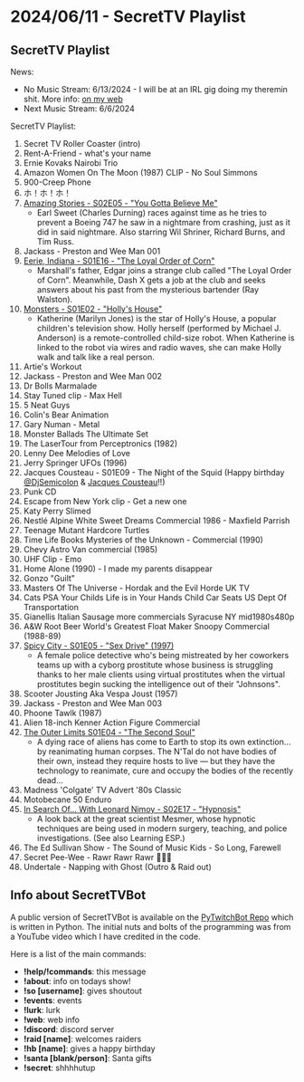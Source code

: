 # 2024/06/11 - SecretTV Playlist

## SecretTV Playlist

News: 
- No Music Stream: 6/13/2024 - I will be at an IRL gig doing my theremin shit.  More info: [on my web](https://andrewway.net)
- Next Music Stream: 6/6/2024

SecretTV Playlist:
1. Secret TV Roller Coaster (intro)
2. Rent-A-Friend - what's your name
3. Ernie Kovaks Nairobi Trio
3. Amazon Women On The Moon (1987) CLIP - No Soul Simmons
4. 900-Creep Phone
5. ホ！ホ！ホ！
6. [Amazing Stories - S02E05 - "You Gotta Believe Me"](https://en.wikipedia.org/wiki/Amazing_Stories_(1985_TV_series)#Season_2_(1986%E2%80%9387))
   - Earl Sweet (Charles Durning) races against time as he tries to prevent a Boeing 747 he saw in a nightmare from crashing, just as it did in said nightmare.  Also starring Wil Shriner, Richard Burns, and Tim Russ.
7. Jackass - Preston and Wee Man 001
8. [Eerie, Indiana - S01E16 - "The Loyal Order of Corn"](https://en.wikipedia.org/wiki/Eerie%2C_Indiana#Episodes)
   - Marshall's father, Edgar joins a strange club called "The Loyal Order of Corn". Meanwhile, Dash X gets a job at the club and seeks answers about his past from the mysterious bartender (Ray Walston).
9. [Monsters - S01E02 - "Holly's House"](https://en.wikipedia.org/wiki/List_of_Monsters_episodes)
   - Katherine (Marilyn Jones) is the star of Holly's House, a popular children's television show. Holly herself (performed by Michael J. Anderson) is a remote-controlled child-size robot. When Katherine is linked to the robot via wires and radio waves, she can make Holly walk and talk like a real person. 
10. Artie's Workout
11. Jackass - Preston and Wee Man 002
12. Dr Bolls Marmalade
13. Stay Tuned clip - Max Hell
14. 5 Neat Guys
14. Colin's Bear Animation
15. Gary Numan - Metal
16. Monster Ballads The Ultimate Set
17. The LaserTour from Perceptronics (1982)
18. Lenny Dee Melodies of Love
19. Jerry Springer UFOs (1996)
19. Jacques Cousteau - S01E09 - The Night of the Squid (Happy birthday [@DjSemicolon](https://www.twitch.tv/DjSemicolon) & [Jacques Cousteau](https://en.wikipedia.org/wiki/Jacques_Cousteau)!!)
20. Punk CD
21. Escape from New York clip - Get a new one
22. Katy Perry Slimed
23. Nestlé Alpine White Sweet Dreams Commercial 1986 - Maxfield Parrish
24. Teenage Mutant Hardcore Turtles
25. Time Life Books Mysteries of the Unknown - Commercial (1990)
26. Chevy Astro Van commercial (1985)
27. UHF Clip - Emo
28. Home Alone (1990) - I made my parents disappear
29. Gonzo "Guilt"
30. Masters Of The Universe - Hordak and the Evil Horde UK TV
31. Cats PSA Your Childs Life is in Your Hands Child Car Seats US Dept Of Transportation
32. Gianellis Italian Sausage more commercials Syracuse NY mid1980s480p
33. A&W Root Beer World's Greatest Float Maker Snoopy Commercial (1988-89)
34. [Spicy City - S01E05 - "Sex Drive" (1997)](https://en.wikipedia.org/wiki/Spicy_City#Episodes)
    - A female police detective who's being mistreated by her coworkers teams up with a cyborg prostitute whose business is struggling thanks to her male clients using virtual prostitutes when the virtual prostitutes begin sucking the intelligence out of their "Johnsons".
35. Scooter Jousting Aka Vespa Joust (1957)
36. Jackass - Preston and Wee Man 003
37. Phoone Tawlk (1987)
38. Alien 18-inch Kenner Action Figure Commercial
42. [The Outer Limits S01E04 - "The Second Soul"](https://en.wikipedia.org/wiki/List_of_The_Outer_Limits_(1995_TV_series)_episodes#Season_1_(1995))
    - A dying race of aliens has come to Earth to stop its own extinction... by reanimating human corpses. The N'Tal do not have bodies of their own, instead they require hosts to live — but they have the technology to reanimate, cure and occupy the bodies of the recently dead...
39. Madness 'Colgate' TV Advert '80s Classic
40. Motobecane 50 Enduro
43. [In Search Of... With Leonard Nimoy - S02E17 - "Hypnosis"](https://en.wikipedia.org/wiki/In_Search_of..._(TV_series)#Season_2_(1977%E2%80%931978))
    - A look back at the great scientist Mesmer, whose hypnotic techniques are being used in modern surgery, teaching, and police investigations. (See also Learning ESP.)
43. The Ed Sullivan Show - The Sound of Music Kids - So Long, Farewell
44. Secret Pee-Wee - Rawr Rawr Rawr 🐊🐊🐊
45. Undertale - Napping with Ghost (Outro & Raid out)


## Info about SecretTVBot

A public version of SecretTVBot is available on the [PyTwitchBot Repo](https://github.com/awbored/PyTwitchBot) which is written in Python.  The initial nuts and bolts of the programming was from a YouTube video which I have credited in the code.

Here is a list of the main commands:
- **!help/!commands**: this message
- **!about**: info on todays show!
- **!so [username]**: gives shoutout
- **!events**: events
- **!lurk**: lurk
- **!web**: web info
- **!discord**: discord server
- **!raid [name]**: welcomes raiders
- **!hb [name]**: gives a happy birthday
- **!santa [blank/person]**: Santa gifts
- **!secret**: shhhhutup
